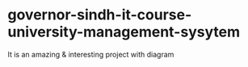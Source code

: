 # governor-sindh-it-course-university-management-sysytem
It is an amazing &amp; interesting project with diagram
